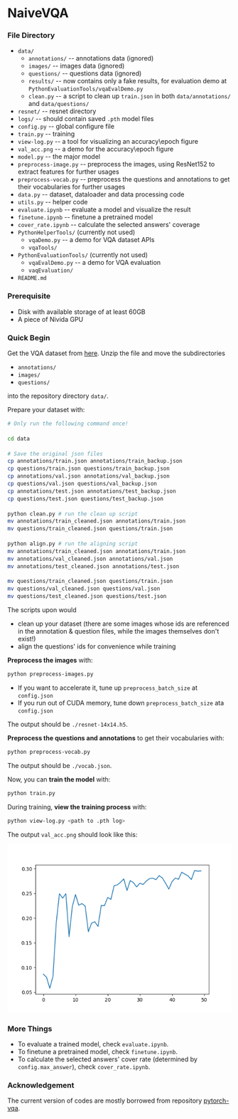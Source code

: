 # NaiveVQA

### File Directory

* `data/`
    * `annotations/` -- annotations data (ignored)
    * `images/` -- images data (ignored)
    * `questions/` -- questions data (ignored)
    * `results/` -- now contains only a fake results, for evaluation demo at `PythonEvaluationTools/vqaEvalDemo.py`
    * `clean.py` -- a script to clean up `train.json` in both `data/annotations/` and `data/questions/`
* `resnet/` -- resnet directory
* `logs/` -- should contain saved `.pth` model files
* `config.py` -- global configure file
* `train.py` -- training
* `view-log.py` -- a tool for visualizing an accuracy\epoch figure
* `val_acc.png` -- a demo for the accuracy\epoch figure
* `model.py` -- the major model
* `preprocess-image.py` -- preprocess the images, using ResNet152 to extract features for further usages
* `preprocess-vocab.py` -- preprocess the questions and annotations to get their vocabularies for further usages
* `data.py` -- dataset, dataloader and data processing code
* `utils.py` -- helper code
* `evaluate.ipynb` -- evaluate a model and visualize the result
* `finetune.ipynb` -- finetune a pretrained model
* `cover_rate.ipynb` -- calculate the selected answers' coverage
* `PythonHelperTools/` (currently not used)
    * `vqaDemo.py` -- a demo for VQA dataset APIs
    * `vqaTools/`
* `PythonEvaluationTools/` (currently not used)
    * `vqaEvalDemo.py` -- a demo for VQA evaluation
    * `vaqEvaluation/`
* `README.md`

### Prerequisite

* Disk with available storage of at least 60GB
* A piece of Nivida GPU

### Quick Begin

Get the VQA dataset from [here](https://drive.google.com/open?id=1_VvBqqxPW_5HQxE6alZ7_-SGwbEt2_zn). Unzip the file and move the subdirectories

* `annotations/`
* `images/`
* `questions/`

into the repository directory `data/`.

Prepare your dataset with:

```bash
# Only run the following command once!

cd data

# Save the original json files
cp annotations/train.json annotations/train_backup.json
cp questions/train.json questions/train_backup.json
cp annotations/val.json annotations/val_backup.json
cp questions/val.json questions/val_backup.json
cp annotations/test.json annotations/test_backup.json
cp questions/test.json questions/test_backup.json

python clean.py # run the clean up script
mv annotations/train_cleaned.json annotations/train.json
mv questions/train_cleaned.json questions/train.json

python align.py # run the aligning script
mv annotations/train_cleaned.json annotations/train.json
mv annotations/val_cleaned.json annotations/val.json
mv annotations/test_cleaned.json annotations/test.json

mv questions/train_cleaned.json questions/train.json
mv questions/val_cleaned.json questions/val.json
mv questions/test_cleaned.json questions/test.json
```

The scripts upon would

* clean up your dataset (there are some images whose ids are referenced in the annotation & question files, while the images themselves don't exist!)
* align the questions' ids for convenience while training

**Preprocess the images** with:

```bash
python preprocess-images.py
```

* If you want to accelerate it, tune up `preprocess_batch_size` at `config.json`
* If you run out of CUDA memory, tune down `preprocess_batch_size` ata `config.json`

The output should be `./resnet-14x14.h5`.

**Preprocess the questions and annotations** to get their vocabularies with:

```bash
python preprocess-vocab.py
```

The output should be `./vocab.json`.

Now, you can **train the model** with:

```bash
python train.py
```

During training, **view the training process** with:

```bash
python view-log.py <path to .pth log>
```

The output `val_acc.png` should look like this:

![](./val_acc.png)

### More Things

* To evaluate a trained model, check `evaluate.ipynb`.
* To finetune a pretrained model, check `finetune.ipynb`.
* To calculate the selected answers' cover rate (determined by `config.max_answer`), check `cover_rate.ipynb`.

### Acknowledgement

The current version of codes are mostly borrowed from repository [pytorch-vqa](https://github.com/Cyanogenoid/pytorch-vqa).